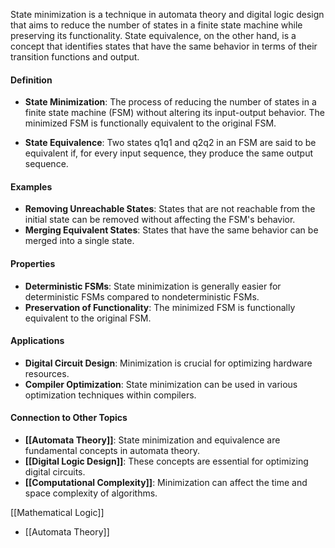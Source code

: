 State minimization is a technique in automata theory and digital logic design that aims to reduce the number of states in a finite state machine while preserving its functionality. State equivalence, on the other hand, is a concept that identifies states that have the same behavior in terms of their transition functions and output.

#### Definition

- **State Minimization**: The process of reducing the number of states in a finite state machine (FSM) without altering its input-output behavior. The minimized FSM is functionally equivalent to the original FSM.
    
- **State Equivalence**: Two states q1q1​ and q2q2​ in an FSM are said to be equivalent if, for every input sequence, they produce the same output sequence.
    

#### Examples

- **Removing Unreachable States**: States that are not reachable from the initial state can be removed without affecting the FSM's behavior.
- **Merging Equivalent States**: States that have the same behavior can be merged into a single state.

#### Properties

- **Deterministic FSMs**: State minimization is generally easier for deterministic FSMs compared to nondeterministic FSMs.
- **Preservation of Functionality**: The minimized FSM is functionally equivalent to the original FSM.

#### Applications

- **Digital Circuit Design**: Minimization is crucial for optimizing hardware resources.
- **Compiler Optimization**: State minimization can be used in various optimization techniques within compilers.

#### Connection to Other Topics

- **[[Automata Theory]]**: State minimization and equivalence are fundamental concepts in automata theory.
- **[[Digital Logic Design]]**: These concepts are essential for optimizing digital circuits.
- **[[Computational Complexity]]**: Minimization can affect the time and space complexity of algorithms.

 [[Mathematical Logic]]
- [[Automata Theory]]